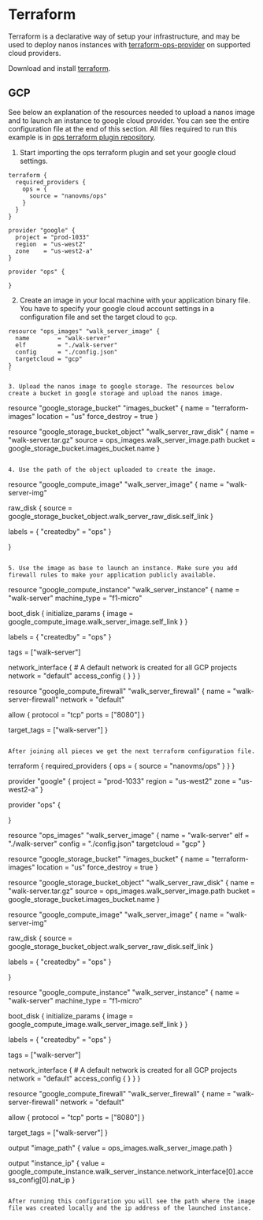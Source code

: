 Terraform
========================

Terraform is a declarative way of setup your infrastructure, and may be used to deploy nanos instances with [terraform-ops-provider](https://registry.terraform.io/providers/nanovms/ops/latest) on supported cloud providers.

Download and install [terraform](https://www.terraform.io/downloads.html).

## GCP

See below an explanation of the resources needed to upload a nanos image and to launch an instance to google cloud provider. You can see the entire configuration file at the end of this section. All files required to run this example is in [ops terraform plugin repository](https://github.com/nanovms/terraform-provider-ops/tree/master/examples/gcp).

1. Start importing the ops terraform plugin and set your google cloud settings.
```
terraform {
  required_providers {
    ops = {
      source = "nanovms/ops"
    }
  }
}

provider "google" {
  project = "prod-1033"
  region  = "us-west2"
  zone    = "us-west2-a"
}

provider "ops" {

}
```

2. Create an image in your local machine with your application binary file. You have to specify your google cloud account settings in a configuration file and set the target cloud to `gcp`.
```
resource "ops_images" "walk_server_image" {
  name        = "walk-server"
  elf         = "./walk-server"
  config      = "./config.json"
  targetcloud = "gcp"
}
`

3. Upload the nanos image to google storage. The resources below create a bucket in google storage and upload the nanos image.
```
resource "google_storage_bucket" "images_bucket" {
  name          = "terraform-images"
  location      = "us"
  force_destroy = true
}

resource "google_storage_bucket_object" "walk_server_raw_disk" {
  name   = "walk-server.tar.gz"
  source = ops_images.walk_server_image.path
  bucket = google_storage_bucket.images_bucket.name
}
```

4. Use the path of the object uploaded to create the image.
```
resource "google_compute_image" "walk_server_image" {
  name = "walk-server-img"

  raw_disk {
    source = google_storage_bucket_object.walk_server_raw_disk.self_link
  }

  labels = {
    "createdby" = "ops"
  }

}
```

5. Use the image as base to launch an instance. Make sure you add firewall rules to make your application publicly available.
```
resource "google_compute_instance" "walk_server_instance" {
  name         = "walk-server"
  machine_type = "f1-micro"

  boot_disk {
    initialize_params {
      image = google_compute_image.walk_server_image.self_link
    }
  }

  labels = {
    "createdby" = "ops"
  }

  tags = ["walk-server"]

  network_interface {
    # A default network is created for all GCP projects
    network = "default"
    access_config {
    }
  }
}

resource "google_compute_firewall" "walk_server_firewall" {
  name    = "walk-server-firewall"
  network = "default"

  allow {
    protocol = "tcp"
    ports    = ["8080"]
  }

  target_tags = ["walk-server"]
}
```

After joining all pieces we get the next terraform configuration file.

```
terraform {
  required_providers {
    ops = {
      source = "nanovms/ops"
    }
  }
}

provider "google" {
  project = "prod-1033"
  region  = "us-west2"
  zone    = "us-west2-a"
}

provider "ops" {

}

resource "ops_images" "walk_server_image" {
  name        = "walk-server"
  elf         = "./walk-server"
  config      = "./config.json"
  targetcloud = "gcp"
}

resource "google_storage_bucket" "images_bucket" {
  name          = "terraform-images"
  location      = "us"
  force_destroy = true
}

resource "google_storage_bucket_object" "walk_server_raw_disk" {
  name   = "walk-server.tar.gz"
  source = ops_images.walk_server_image.path
  bucket = google_storage_bucket.images_bucket.name
}

resource "google_compute_image" "walk_server_image" {
  name = "walk-server-img"

  raw_disk {
    source = google_storage_bucket_object.walk_server_raw_disk.self_link
  }

  labels = {
    "createdby" = "ops"
  }

}

resource "google_compute_instance" "walk_server_instance" {
  name         = "walk-server"
  machine_type = "f1-micro"

  boot_disk {
    initialize_params {
      image = google_compute_image.walk_server_image.self_link
    }
  }

  labels = {
    "createdby" = "ops"
  }

  tags = ["walk-server"]

  network_interface {
    # A default network is created for all GCP projects
    network = "default"
    access_config {
    }
  }
}

resource "google_compute_firewall" "walk_server_firewall" {
  name    = "walk-server-firewall"
  network = "default"

  allow {
    protocol = "tcp"
    ports    = ["8080"]
  }

  target_tags = ["walk-server"]
}

output "image_path" {
  value = ops_images.walk_server_image.path
}

output "instance_ip" {
  value = google_compute_instance.walk_server_instance.network_interface[0].access_config[0].nat_ip
}
```

After running this configuration you will see the path where the image file was created locally and the ip address of the launched instance.
